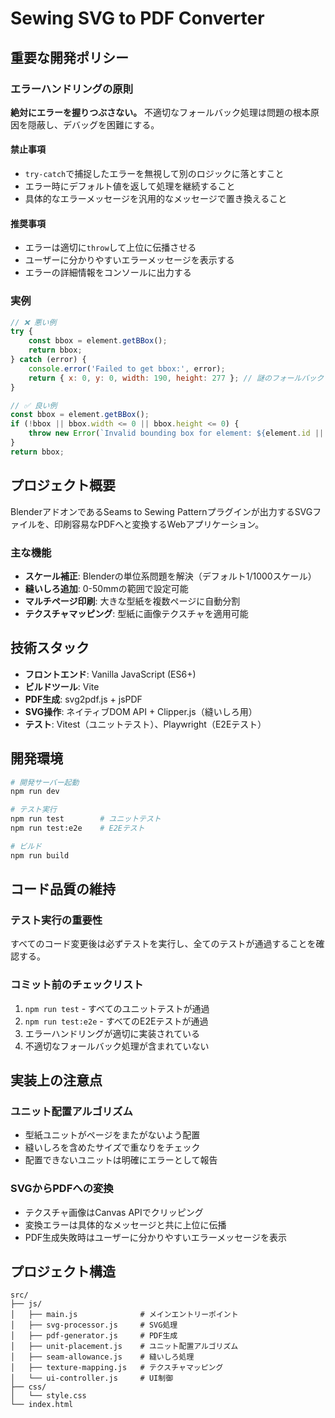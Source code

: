 # Sewing SVG to PDF Converter

## 重要な開発ポリシー

### エラーハンドリングの原則

**絶対にエラーを握りつぶさない。** 不適切なフォールバック処理は問題の根本原因を隠蔽し、デバッグを困難にする。

#### 禁止事項
- `try-catch`で捕捉したエラーを無視して別のロジックに落とすこと
- エラー時にデフォルト値を返して処理を継続すること
- 具体的なエラーメッセージを汎用的なメッセージで置き換えること

#### 推奨事項
- エラーは適切に`throw`して上位に伝播させる
- ユーザーに分かりやすいエラーメッセージを表示する
- エラーの詳細情報をコンソールに出力する

### 実例
```javascript
// ❌ 悪い例
try {
    const bbox = element.getBBox();
    return bbox;
} catch (error) {
    console.error('Failed to get bbox:', error);
    return { x: 0, y: 0, width: 190, height: 277 }; // 謎のフォールバック
}

// ✅ 良い例
const bbox = element.getBBox();
if (!bbox || bbox.width <= 0 || bbox.height <= 0) {
    throw new Error(`Invalid bounding box for element: ${element.id || 'unknown'}`);
}
return bbox;
```

## プロジェクト概要

BlenderアドオンであるSeams to Sewing Patternプラグインが出力するSVGファイルを、印刷容易なPDFへと変換するWebアプリケーション。

### 主な機能
- **スケール補正**: Blenderの単位系問題を解決（デフォルト1/1000スケール）
- **縫いしろ追加**: 0-50mmの範囲で設定可能
- **マルチページ印刷**: 大きな型紙を複数ページに自動分割
- **テクスチャマッピング**: 型紙に画像テクスチャを適用可能

## 技術スタック

- **フロントエンド**: Vanilla JavaScript (ES6+)
- **ビルドツール**: Vite
- **PDF生成**: svg2pdf.js + jsPDF
- **SVG操作**: ネイティブDOM API + Clipper.js（縫いしろ用）
- **テスト**: Vitest（ユニットテスト）、Playwright（E2Eテスト）

## 開発環境

```bash
# 開発サーバー起動
npm run dev

# テスト実行
npm run test        # ユニットテスト
npm run test:e2e    # E2Eテスト

# ビルド
npm run build
```

## コード品質の維持

### テスト実行の重要性
すべてのコード変更後は必ずテストを実行し、全てのテストが通過することを確認する。

### コミット前のチェックリスト
1. `npm run test` - すべてのユニットテストが通過
2. `npm run test:e2e` - すべてのE2Eテストが通過
3. エラーハンドリングが適切に実装されている
4. 不適切なフォールバック処理が含まれていない

## 実装上の注意点

### ユニット配置アルゴリズム
- 型紙ユニットがページをまたがないよう配置
- 縫いしろを含めたサイズで重なりをチェック
- 配置できないユニットは明確にエラーとして報告

### SVGからPDFへの変換
- テクスチャ画像はCanvas APIでクリッピング
- 変換エラーは具体的なメッセージと共に上位に伝播
- PDF生成失敗時はユーザーに分かりやすいエラーメッセージを表示

## プロジェクト構造

```
src/
├── js/
│   ├── main.js              # メインエントリーポイント
│   ├── svg-processor.js     # SVG処理
│   ├── pdf-generator.js     # PDF生成
│   ├── unit-placement.js    # ユニット配置アルゴリズム
│   ├── seam-allowance.js    # 縫いしろ処理
│   ├── texture-mapping.js   # テクスチャマッピング
│   └── ui-controller.js     # UI制御
├── css/
│   └── style.css
└── index.html
```